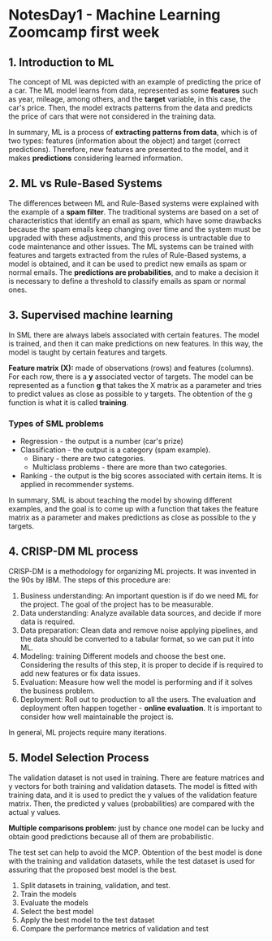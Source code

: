 # NotesDay1 - Machine Learning Zoomcamp first week 
## 1. Introduction to ML
The concept of ML was depicted with an example of predicting the price of a car. The ML model learns from data, represented as 
some **features** such as year, mileage, among others, and the **target** variable, in this case, the car's price. Then, the model extracts patterns 
from the data and predicts the price of cars that were not considered in the training data. 

In summary, ML is a process of **extracting patterns from data**, which is of two types: features (information about the object) and target (correct predictions). 
Therefore, new features are presented to the model, and it makes **predictions** considering learned information. 

## 2. ML vs Rule-Based Systems
The differences between ML and Rule-Based systems were explained with the example of a **spam filter**. The traditional systems are based on a set of 
characteristics that identify an email as spam, which have some drawbacks because the spam emails keep changing over time and the system must be upgraded with 
these adjustments, and this process is untractable due to code maintenance and other issues. The ML systems can be trained with features and targets extracted 
from the rules of Rule-Based systems, a model is obtained, and it can be used to predict new emails as spam or normal emails. The **predictions are probabilities**, and to make a decision it is necessary to define a threshold to classify emails as spam or normal ones.  

## 3. Supervised machine learning 
In SML there are always labels associated with certain features. The model is trained, and then it can make predictions on new features. In this way, the model
is taught by certain features and targets. 

**Feature matrix (X):** made of observations (rows) and features (columns). For each row, there is a **y** associated vector of targets. 
The model can be represented as a function **g** that takes the X matrix as a parameter and tries to predict values as close as possible to y targets. 
The obtention of the g function is what it is called **training**.

### Types of SML problems 
* Regression - the output is a number (car's prize)
* Classification - the output is a category (spam example). 
	* Binary - there are two categories. 
	* Multiclass problems - there are more than two categories. 
* Ranking - the output is the big scores associated with certain items. It is applied in recommender systems. 

In summary, SML is about teaching the model by showing different examples, and the goal is to come up with a function that takes the feature matrix as a
parameter and makes predictions as close as possible to the y targets. 

## 4. CRISP-DM ML process 
CRISP-DM is a methodology for organizing ML projects. It was invented in the 90s by IBM. The steps of this procedure are: 
1. Business understanding: An important question is if do we need ML for the project. The goal of the project has to be measurable. 
2. Data understanding: Analyze available data sources, and decide if more data is required. 
3. Data preparation: Clean data and remove noise applying pipelines, and the data should be converted to a tabular format, so we can put it into ML.
4. Modeling: training Different models and choose the best one. Considering the results of this step, it is proper to decide if is required to add new features or fix data issues. 
5. Evaluation: Measure how well the model is performing and if it solves the business problem. 
6. Deployment: Roll out to production to all the users. The evaluation and deployment often happen together - **online evaluation**. 
It is important to consider how well maintainable the project is.
  
In general, ML projects require many iterations. 

## 5. Model Selection Process

The validation dataset is not used in training. There are feature matrices and y vectors for both training and validation datasets. 
The model is fitted with training data, and it is used to predict the y values of the validation feature matrix. Then, the predicted y values (probabilities)
are compared with the actual y values. 

**Multiple comparisons problem:** just by chance one model can be lucky and obtain good predictions because all of them are probabilistic. 

The test set can help to avoid the MCP. Obtention of the best model is done with the training and validation datasets, while the test dataset is used for assuring that the proposed best model is the best. 

1. Split datasets in training, validation, and test. 
2. Train the models
3. Evaluate the models
4. Select the best model 
5. Apply the best model to the test dataset 
6. Compare the performance metrics of validation and test 






